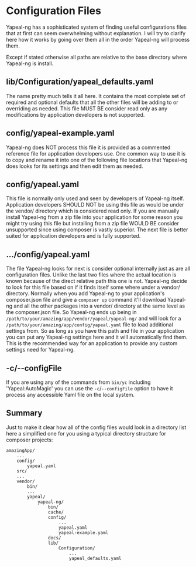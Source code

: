 # Configuration Files

Yapeal-ng has a sophisticated system of finding useful configurations
files that at first can seem overwhelming without explanation. I will
try to clarify here how it works by going over them all in the order
Yapeal-ng will process them.

Except if stated otherwise all paths are relative to the base directory
where Yapeal-ng is install.

## lib/Configuration/yapeal_defaults.yaml

The name pretty much tells it all here. It contains the most complete
set of required and optional defaults that all the other files will be
adding to or overriding as needed. This file MUST BE consider read only
as any modifications by application developers is not supported.

## config/yapeal-example.yaml

Yapeal-ng does NOT process this file it is provided as a commented
reference file for application developers use. One common way to use it
is to copy and rename it into one of the following file locations that
Yapeal-ng does looks for its settings and then edit them as needed.

## config/yapeal.yaml

This file is normally only used and seen by developers of Yapeal-ng
itself. Application developers SHOULD NOT be using this file as would be
under the vendor/ directory which is considered read only. If you are
manually install Yapeal-ng from a zip file into your application for
some reason you might try using this file but installing from a zip file
WOULD BE consider unsupported since using composer is vastly superior.
The next file is better suited for application developers and is fully
supported.

## .../config/yapeal.yaml

The file Yapeal-ng looks for next is consider optional internally just
as are all configuration files. Unlike the last two files where the
actual location is known because of the direct relative path this one is
not. Yapeal-ng decide to look for this file based on if it finds itself
some where under a vendor/ directory. Normally when you add Yapeal-ng to
your application's composer.json file and give a `composer up`
command it'll download Yapeal-ng and all the other packages into a
vendor/ directory at the same level as the composer.json file. So
Yapeal-ng ends up being in
`/path/to/your/amazing/app/vendor/yapeal/yapeal-ng/` and will look
for a `/path/to/your/amazing/app/config/yapeal.yaml` file to load
additional settings from. So as long as you have this path and file in
your application you can put any Yapeal-ng settings here and it will
automatically find them. This is the recommended way for an application
to provide any custom settings need for Yapeal-ng.

## -c/--configFile

If you are using any of the commands from `bin/yc` including
'Yapeal:AutoMagic' you can use the `-c`/`--configFile` option to have it
process any accessible Yaml file on the local system.

## Summary

Just to make it clear how all of the config files would look in a
directory list here a simplified one for you using a typical directory
structure for composer projects:

```
amazingApp/
    ...
    config/
        yapeal.yaml
    src/
    ...
    vendor/
        bin/
        ...
        yapeal/
            yapeal-ng/
                bin/
                cache/
                config/
                    ...
                    yapeal.yaml
                    yapeal-example.yaml
                docs/
                lib/
                    Configuration/
                        ...
                        yapeal_defaults.yaml
```

